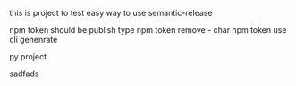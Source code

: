 this is project to test easy way to use semantic-release

npm token should be publish type
npm token remove - char
npm token use cli genenrate

py project

sadfads